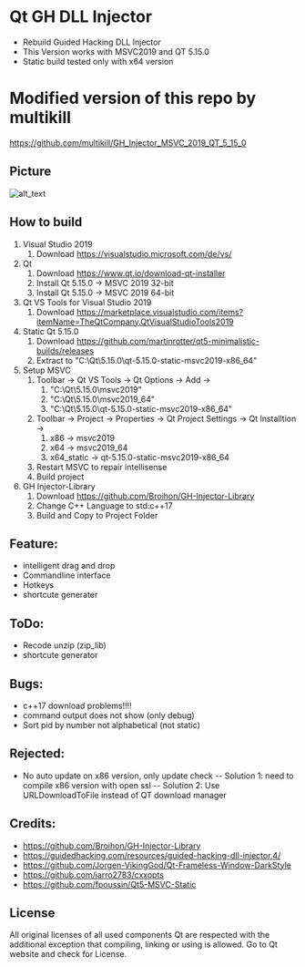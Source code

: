 # Qt GH DLL Injector
- Rebuild Guided Hacking DLL Injector
- This Version works with MSVC2019 and QT 5.15.0
- Static build tested only with x64 version

# Modified version of this repo by multikill
https://github.com/multikill/GH_Injector_MSVC_2019_QT_5_15_0

## Picture
![alt_text](GH-Injector-GUI/gh_resource/screenshotv5.png)

## How to build
1. Visual Studio 2019
	1. Download https://visualstudio.microsoft.com/de/vs/
2. Qt
	1. Download https://www.qt.io/download-qt-installer
	1. Install Qt 5.15.0 -> MSVC 2019 32-bit
	2. Install Qt 5.15.0 -> MSVC 2019 64-bit
3. Qt VS Tools for Visual Studio 2019
	1. Download https://marketplace.visualstudio.com/items?itemName=TheQtCompany.QtVisualStudioTools2019
4. Static Qt 5.15.0
	1. Download https://github.com/martinrotter/qt5-minimalistic-builds/releases
	2. Extract to "C:\Qt\5.15.0\qt-5.15.0-static-msvc2019-x86_64"
5. Setup MSVC
	1. Toolbar -> Qt VS Tools -> Qt Options -> Add ->
		1. "C:\Qt\5.15.0\msvc2019"
		2. "C:\Qt\5.15.0\msvc2019_64"
		3. "C:\Qt\5.15.0\qt-5.15.0-static-msvc2019-x86_64"
	2. Toolbar -> Project -> Properties -> Qt Project Settings -> Qt Installtion -> 
		1. x86 -> msvc2019
		2. x64 -> msvc2019_64
		3. x64_static -> qt-5.15.0-static-msvc2019-x86_64
	3. Restart MSVC to repair intellisense
	4. Build project
6. GH Injector-Library
	1. Download https://github.com/Broihon/GH-Injector-Library
	2. Change C++ Language to std:c++17
	3. Build and Copy to Project Folder

## Feature:
- intelligent drag and drop
- Commandline interface
- Hotkeys
- shortcute generater

## ToDo:
- Recode unzip (zip_lib)
- shortcute generator

## Bugs:
- c++17 download problems!!!!
- command output does not show (only debug)
- Sort pid by number not alphabetical (not static)

## Rejected:
- No auto update on x86 version, only update check 
-- Solution 1: need to compile x86 version with open ssl 
-- Solution 2: Use URLDownloadToFile instead of QT download manager


## Credits:
- https://github.com/Broihon/GH-Injector-Library
- https://guidedhacking.com/resources/guided-hacking-dll-injector.4/
- https://github.com/Jorgen-VikingGod/Qt-Frameless-Window-DarkStyle
- https://github.com/jarro2783/cxxopts
- https://github.com/fpoussin/Qt5-MSVC-Static

## License
All original licenses of all used components Qt are respected with the additional exception that compiling, linking or using is allowed. Go to Qt website and check for License.

